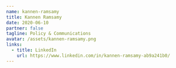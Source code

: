 ```yaml
---
name: kannen-ramsamy
title: Kannen Ramsamy
date: 2020-06-10
partner: false
tagline: Policy & Communications
avatar: /assets/kannen-ramsamy.png
links:
  - title: LinkedIn
    url: https://www.linkedin.com/in/kannen-ramsamy-ab9a241b0/
---
```

